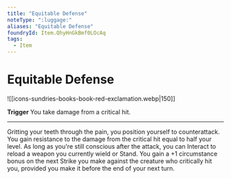 ```yaml
---
title: "Equitable Defense"
noteType: ":luggage:"
aliases: "Equitable Defense"
foundryId: Item.QhyHnGkBmf0LOcAq
tags:
  - Item
---
```


# Equitable Defense
![[icons-sundries-books-book-red-exclamation.webp|150]]

**Trigger** You take damage from a critical hit.

* * *

Gritting your teeth through the pain, you position yourself to counterattack. You gain resistance to the damage from the critical hit equal to half your level. As long as you're still conscious after the attack, you can Interact to reload a weapon you currently wield or Stand. You gain a +1 circumstance bonus on the next Strike you make against the creature who critically hit you, provided you make it before the end of your next turn.
